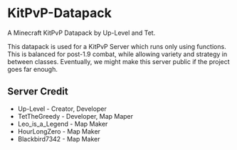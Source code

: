 # KitPvP-Datapack
A Minecraft KitPvP Datapack by Up-Level and Tet.

This datapack is used for a KitPvP Server which runs only using functions. This is balanced for post-1.9 combat, while allowing variety and strategy in between classes.
Eventually, we might make this server public if the project goes far enough.

## Server Credit
* Up-Level - Creator, Developer
* TetTheGreedy - Developer, Map Maper
* Leo_is_a_Legend - Map Maker
* HourLongZero - Map Maker
* Blackbird7342 - Map Maker
